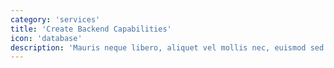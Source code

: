 ```yaml
---
category: 'services'
title: 'Create Backend Capabilities'
icon: 'database'
description: 'Mauris neque libero, aliquet vel mollis nec, euismod sed tellus. Mauris convallis dictum elit id volutpat.'
---
```

